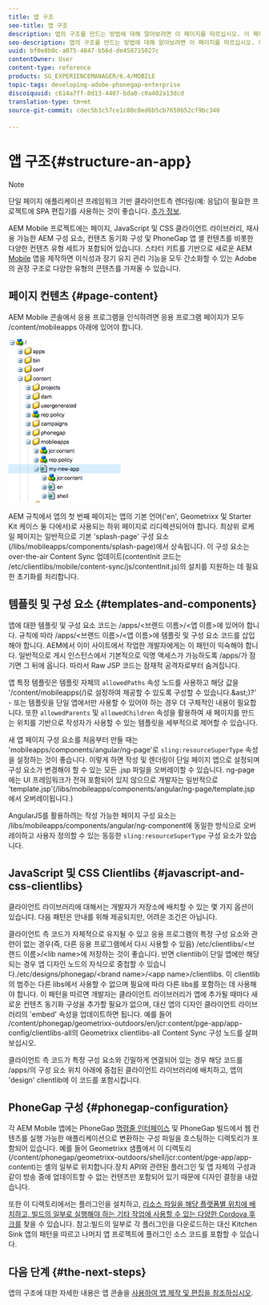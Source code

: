 ```yaml
---
title: 앱 구조
seo-title: 앱 구조
description: 앱의 구조를 만드는 방법에 대해 알아보려면 이 페이지를 따르십시오. 이 페이지에서는 JavaScript 및 CSS Clientlibs에 대한 정보와 함께 템플릿 및 구성 요소를 구조화하는 방법에 대해 설명합니다.
seo-description: 앱의 구조를 만드는 방법에 대해 알아보려면 이 페이지를 따르십시오. 이 페이지에서는 JavaScript 및 CSS Clientlibs에 대한 정보와 함께 템플릿 및 구성 요소를 구조화하는 방법에 대해 설명합니다.
uuid: bf0e8b0c-a075-4847-b56d-de458715027c
contentOwner: User
content-type: reference
products: SG_EXPERIENCEMANAGER/6.4/MOBILE
topic-tags: developing-adobe-phonegap-enterprise
discoiquuid: c614a7ff-0d13-4407-bda0-c0a402a13dcd
translation-type: tm+mt
source-git-commit: cdec5b3c57ce1c80c0ed6b5cb7650b52cf9bc340

---
```



# 앱 구조{#structure-an-app}

>[!NOTE]
>
>단일 페이지 애플리케이션 프레임워크 기반 클라이언트측 렌더링(예: 응답)이 필요한 프로젝트에 SPA 편집기를 사용하는 것이 좋습니다. [추가 정보](/help/sites-developing/spa-overview.md).

AEM Mobile 프로젝트에는 페이지, JavaScript 및 CSS 클라이언트 라이브러리, 재사용 가능한 AEM 구성 요소, 컨텐츠 동기화 구성 및 PhoneGap 앱 셸 컨텐츠를 비롯한 다양한 컨텐츠 유형 세트가 포함되어 있습니다. 스타터 키트를 기반으로 새로운 AEM [Mobile](https://github.com/Adobe-Marketing-Cloud-Apps/aem-phonegap-starter-kit) 앱을 제작하면 이식성과 장기 유지 관리 기능을 모두 간소화할 수 있는 Adobe의 권장 구조로 다양한 유형의 콘텐츠를 가져올 수 있습니다.

## 페이지 컨텐츠 {#page-content}

AEM Mobile 콘솔에서 응용 프로그램을 인식하려면 응용 프로그램 페이지가 모두 /content/mobileapps 아래에 있어야 합니다.

![chlimage_1-52](assets/chlimage_1-52.png)

AEM 규칙에서 앱의 첫 번째 페이지는 앱의 기본 언어(&#39;en&#39;, Geometrixx 및 Starter Kit 케이스 둘 다에서)로 사용되는 하위 페이지로 리디렉션되어야 합니다. 최상위 로케일 페이지는 일반적으로 기본 &#39;splash-page&#39; 구성 요소(/libs/mobileapps/components/splash-page)에서 상속됩니다. 이 구성 요소는 over-the-air Content Sync 업데이트(contentInit 코드는 /etc/clientlibs/mobile/content-sync/js/contentInit.js)의 설치를 지원하는 데 필요한 초기화를 처리합니다.

## 템플릿 및 구성 요소 {#templates-and-components}

앱에 대한 템플릿 및 구성 요소 코드는 /apps/&lt;브랜드 이름>/&lt;앱 이름>에 있어야 합니다. 규칙에 따라 /apps/&lt;브랜드 이름>/&lt;앱 이름>에 템플릿 및 구성 요소 코드를 삽입해야 합니다. AEM에서 이미 사이트에서 작업한 개발자에게는 이 패턴이 익숙해야 합니다. 일반적으로 게시 인스턴스에서 기본적으로 익명 액세스가 가능하도록 /apps/가 잠기면 그 뒤에 옵니다. 따라서 Raw JSP 코드는 잠재적 공격자로부터 숨겨집니다.

앱 특정 템플릿은 템플릿 자체의 `allowedPaths` 속성 노드를 사용하고 해당 값을 &#39;/content/mobileapps(/)로 설정하여 제공할 수 있도록 구성할 수 있습니다.&amp;ast;)?&#39; - 또는 템플릿을 단일 앱에서만 사용할 수 있어야 하는 경우 더 구체적인 내용이 필요합니다. 또한 `allowedParents` 및 `allowedChildren` 속성을 활용하여 새 페이지를 만드는 위치를 기반으로 작성자가 사용할 수 있는 템플릿을 세부적으로 제어할 수 있습니다.

새 앱 페이지 구성 요소를 처음부터 만들 때는 &#39;mobileapps/components/angular/ng-page&#39;로 `sling:resourceSuperType` 속성을 설정하는 것이 좋습니다. 이렇게 하면 작성 및 렌더링이 단일 페이지 앱으로 설정되며 구성 요소가 변경해야 할 수 있는 모든 .jsp 파일을 오버레이할 수 있습니다. ng-page에는 UI 프레임워크가 전혀 포함되어 있지 않으므로 개발자는 일반적으로 &#39;template.jsp&#39;(/libs/mobileapps/components/angular/ng-page/template.jsp에서 오버레이됩니다.)

AngularJS를 활용하려는 작성 가능한 페이지 구성 요소는 /libs/mobileapps/components/angular/ng-component에 동일한 방식으로 오버레이하고 사용자 정의할 수 있는 동등한 `sling:resourceSuperType` 구성 요소가 있습니다.

## JavaScript 및 CSS Clientlibs {#javascript-and-css-clientlibs}

클라이언트 라이브러리에 대해서는 개발자가 저장소에 배치할 수 있는 몇 가지 옵션이 있습니다. 다음 패턴은 안내를 위해 제공되지만, 어려운 조건은 아닙니다.

클라이언트 측 코드가 자체적으로 유지될 수 있고 응용 프로그램의 특정 구성 요소와 관련이 없는 경우(즉, 다른 응용 프로그램에서 다시 사용할 수 있음) /etc/clientlibs/&lt;브랜드 이름>/&lt;lib name>에 저장하는 것이 좋습니다. 반면 clientlib이 단일 앱에만 해당되는 경우 앱 디자인 노드의 자식으로 중첩할 수 있습니다./etc/designs/phonegap/&lt;brand name>/&lt;app name>/clientlibs. 이 clientlib의 범주는 다른 libs에서 사용할 수 없으며 필요에 따라 다른 libs를 포함하는 데 사용해야 합니다. 이 패턴을 따르면 개발자는 클라이언트 라이브러리가 앱에 추가될 때마다 새로운 컨텐츠 동기화 구성을 추가할 필요가 없으며, 대신 앱의 디자인 클라이언트 라이브러리의 &#39;embed&#39; 속성을 업데이트하면 됩니다. 예를 들어 /content/phonegap/geometrixx-outdoors/en/jcr:content/pge-app/app-config/clientlibs-all의 Geometrixx clientlibs-all Content Sync 구성 노드를 살펴보십시오.

클라이언트 측 코드가 특정 구성 요소와 긴밀하게 연결되어 있는 경우 해당 코드를 /apps/의 구성 요소 위치 아래에 중첩된 클라이언트 라이브러리에 배치하고, 앱의 &#39;design&#39; clientlib에 이 코드를 포함시킵니다.

## PhoneGap 구성 {#phonegap-configuration}

각 AEM Mobile 앱에는 PhoneGap [명령줄 인터페이스](https://github.com/phonegap/phonegap-cli) 및 PhoneGap 빌드에서 [](https://build.phonegap.com/) 웹 컨텐츠를 실행 가능한 애플리케이션으로 변환하는 구성 파일을 호스팅하는 디렉토리가 포함되어 있습니다. 예를 들어 Geometrixx 샘플에서 이 디렉토리(/content/phonegap/geometrixx-outdoors/shell/jcr:content/pge-app/app-content)는 셸의 일부로 위치합니다.장치 API와 관련된 플러그인 및 앱 자체의 구성과 같이 방송 중에 업데이트할 수 없는 컨텐츠만 포함되어 있기 때문에 디자인 결정을 내렸습니다.

또한 이 디렉토리에서는 플러그인을 설치하고, [리소스 파일을 해당 플랫폼별 위치에 배치하고, 빌드의 일부로 실행해야 하는 기타 작업에 사용할 수 있는 다양한 Cordova 후크를](https://cordova.apache.org/docs/en/edge/guide_appdev_hooks_index.md.html#Hooks%20Guide) 찾을 수 있습니다. 참고:빌드의 일부로 각 플러그인을 다운로드하는 대신 Kitchen Sink 앱의 패턴을 따르고 나머지 앱 프로젝트에 플러그인 소스 코드를 [](https://github.com/blefebvre/aem-phonegap-kitchen-sink/tree/master/content/src/main/content/jcr_root/content/phonegap/kitchen-sink/shell/_jcr_content/pge-app/app-content/phonegap/plugins) 포함할 수 있습니다.

## 다음 단계 {#the-next-steps}

앱의 구조에 대한 자세한 내용은 앱 콘솔을 [사용하여 앱 제작 및 편집을 참조하십시오](/help/mobile/phonegap-apps-console.md).
